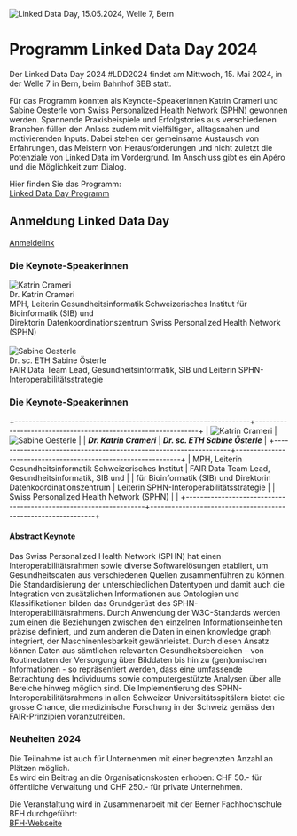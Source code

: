 ![Linked Data Day, 15.05.2024, Welle 7, Bern](/static-assets/img/linked-data-day-2024-de.png)


# Programm Linked Data Day 2024

Der Linked Data Day 2024 #LDD2024 findet am Mittwoch, 15. Mai 2024, in der Welle 7 in Bern, beim Bahnhof SBB statt.

Für das Programm konnten als Keynote-Speakerinnen Katrin Crameri und Sabine Oesterle vom [Swiss Personalized Health Network (SPHN)](https://sphn.ch/de/home/) gewonnen werden.
Spannende Praxisbeispiele und Erfolgstories aus verschiedenen Branchen füllen den Anlass zudem mit vielfältigen, alltagsnahen und motivierenden Inputs. Dabei stehen der gemeinsame Austausch von Erfahrungen, das Meistern von Herausforderungen und nicht zuletzt die Potenziale von Linked Data im Vordergrund.
Im Anschluss gibt es ein Apéro und die Möglichkeit zum Dialog.

Hier finden Sie das Programm:\
[Linked Data Day Programm](/static-assets/img/Linked-Data-Day-2024-Programm.pdf)

## Anmeldung Linked Data Day
[Anmeldelink](https://www.ticketpark.ch/bfh/de/show/6FE3E469-C3DA-43CE-9D27-731F651AA496)

### Die Keynote-Speakerinnen
![Katrin Crameri](/static-assets/img/Katrin_250x250.jpg)
\
Dr. Katrin Crameri\
MPH, Leiterin Gesundheitsinformatik Schweizerisches Institut für Bioinformatik (SIB) und\
Direktorin Datenkoordinationszentrum Swiss Personalized Health Network (SPHN)
\
\
![Sabine Oesterle](/static-assets/img/Sabine_Oe_250x250.jpg)
\
Dr. sc. ETH Sabine Österle\
FAIR Data Team Lead, Gesundheitsinformatik, SIB und Leiterin SPHN-Interoperabilitätsstrategie

### Die Keynote-Speakerinnen

+------------------------------------------------------------------+--------------------------------------------------------------+
| ![Katrin Crameri](/static-assets/img/Katrin_250x250.jpg)         | ![Sabine Oesterle](/static-assets/img/Sabine_Oe_250x250.jpg) |
| ***Dr. Katrin Crameri***                                         | ***Dr. sc. ETH Sabine Österle***                             |
+------------------------------------------------------------------+--------------------------------------------------------------+
| MPH, Leiterin Gesundheitsinformatik Schweizerisches Institut     | FAIR Data Team Lead, Gesundheitsinformatik, SIB und          |
| für Bioinformatik (SIB) und Direktorin Datenkoordinationszentrum | Leiterin SPHN-Interoperabilitätsstrategie                    |
| Swiss Personalized Health Network (SPHN)                         |                                                              |
+------------------------------------------------------------------+--------------------------------------------------------------+


#### Abstract Keynote
Das Swiss Personalized Health Network (SPHN) hat einen Interoperabilitätsrahmen sowie diverse Softwarelösungen etabliert, um Gesundheitsdaten aus verschiedenen Quellen zusammenführen zu können. Die Standardisierung der unterschiedlichen Datentypen und damit auch die Integration von zusätzlichen Informationen aus Ontologien und Klassifikationen bilden das Grundgerüst des SPHN-Interoperabilitätsrahmens. Durch Anwendung der W3C-Standards werden zum einen die Beziehungen zwischen den einzelnen Informationseinheiten präzise definiert, und zum anderen die Daten in einen knowledge graph integriert, der Maschinenlesbarkeit gewährleistet. Durch diesen Ansatz können Daten aus sämtlichen relevanten Gesundheitsbereichen – von Routinedaten der Versorgung über Bilddaten bis hin zu (gen)omischen Informationen - so repräsentiert werden, dass eine umfassende Betrachtung des Individuums sowie computergestützte Analysen über alle Bereiche hinweg möglich sind. Die Implementierung des SPHN-Interoperabilitätsrahmens in allen Schweizer Universitätsspitälern bietet die grosse Chance, die medizinische Forschung in der Schweiz gemäss den FAIR-Prinzipien voranzutreiben.

### Neuheiten 2024

Die Teilnahme ist auch für Unternehmen mit einer begrenzten Anzahl an Plätzen möglich.\
Es wird ein Beitrag an die Organisationskosten erhoben: CHF 50.- für öffentliche Verwaltung und CHF 250.- für private Unternehmen.


Die Veranstaltung wird in Zusammenarbeit mit der Berner Fachhochschule BFH durchgeführt:\
[BFH-Webseite](https://www.bfh.ch/de/aktuell/fachveranstaltungen/linked-data-day-2024/)
